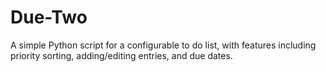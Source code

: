 # Due-Two
A simple Python script for a configurable to do list, with features including priority sorting, adding/editing entries, and due dates.
